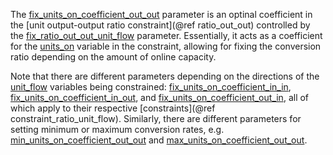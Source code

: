The [fix\_units\_on\_coefficient\_out\_out](@ref) parameter is an optinal coefficient in the
[unit output-output ratio constraint](@ref ratio_out_out) controlled by the [fix\_ratio\_out\_out\_unit\_flow](@ref) parameter.
Essentially, it acts as a coefficient for the [units\_on](@ref) variable in the constraint,
allowing for fixing the conversion ratio depending on the amount of online capacity.

Note that there are different parameters depending on the directions of the [unit\_flow](@ref) variables
being constrained: [fix\_units\_on\_coefficient\_in\_in](@ref), [fix\_units\_on\_coefficient\_in\_out](@ref), and
[fix\_units\_on\_coefficient\_out\_in](@ref), all of which apply to their respective [constraints](@ref constraint_ratio_unit_flow).
Similarly, there are different parameters for setting minimum or maximum conversion rates, e.g. 
[min\_units\_on\_coefficient\_out\_out](@ref) and [max\_units\_on\_coefficient\_out\_out](@ref).
